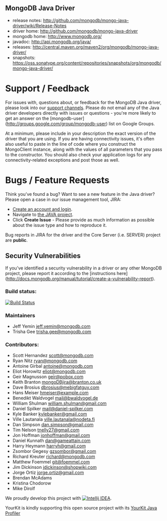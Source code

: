 ## MongoDB Java Driver ##
 * release notes: http://github.com/mongodb/mongo-java-driver/wiki/Release-Notes
 * driver home: http://github.com/mongodb/mongo-java-driver
 * mongodb home: http://www.mongodb.org/
 * javadoc: http://api.mongodb.org/java/
 * releases: http://central.maven.org/maven2/org/mongodb/mongo-java-driver/
 * snapshots: https://oss.sonatype.org/content/repositories/snapshots/org/mongodb/mongo-java-driver/

Support / Feedback
==================

For issues with, questions about, or feedback for the MongoDB Java driver, please look into
our [support channels](http://www.mongodb.org/about/support). Please
do not email any of the Java driver developers directly with issues or
questions - you're more likely to get an answer on the [mongodb-user]
(http://groups.google.com/group/mongodb-user) list on Google Groups.

At a minimum, please include in your description the exact version of the driver that you are using.  If you are having 
connectivity issues, it's often also useful to paste in the line of code where you construct the MongoClient instance,
along with the values of all parameters that you pass to the constructor. You should also check your application logs for
any connectivity-related exceptions and post those as well.

Bugs / Feature Requests
=======================

Think you’ve found a bug? Want to see a new feature in the Java driver? Please open a
case in our issue management tool, JIRA:

- [Create an account and login](https://jira.mongodb.org).
- Navigate to [the JAVA project](https://jira.mongodb.org/browse/JAVA).
- Click **Create Issue** - Please provide as much information as possible about the issue type and how to reproduce it.

Bug reports in JIRA for the driver and the Core Server (i.e. SERVER) project are **public**.

Security Vulnerabilities
------------------------

If you’ve identified a security vulnerability in a driver or any other
MongoDB project, please report it according to the [instructions here]
(http://docs.mongodb.org/manual/tutorial/create-a-vulnerability-report).

### Build status:
[![Build Status](https://jenkins.10gen.com/job/mongo-java-driver/badge/icon)](https://jenkins.10gen.com/job/mongo-java-driver/)

### Maintainers
* Jeff Yemin           jeff.yemin@mongodb.com
* Trisha Gee           trisha.gee@mongodb.com

### Contributors:
* Scott Hernandez      scott@mongodb.com
* Ryan Nitz            ryan@mongodb.com
* Antoine Girbal       antoine@mongodb.com
* Eliot Horowitz       eliot@mongodb.com
* Geir Magnusson       geir@pobox.com
* Keith Branton        mongoDBjira@branton.co.uk
* Dave Brosius         dbrosius@mebigfatguy.com
* Hans Meiser          hmeiser@example.com
* Benedikt Waldvogel   mail@bwaldvogel.de
* William Shulman      william.shulman@gmail.com
* Daniel Spilker       mail@daniel-spilker.com
* Kyle Banker          kylebanker@gmail.com
* Ville Lautanala      ville.lautanala@nodeta.fi
* Dan Simpson          dan.simpson@gmail.com
* Tim Nelson           tnelly27@gmail.com
* Jon Hoffman          jonhoffman@gmail.com
* Daniel Kunnath       dan@gameattain.com
* Harry Heymann        harryh@gmail.com
* Zsombor Gegesy       gzsombor@gmail.com
* Richard Kreuter      richard@mongodb.com
* Matthew Foemmel      git@foemmel.com
* Jim Dickinson        jdickinson@shopwiki.com
* Jorge Ortiz          jorge.ortiz@gmail.com
* Brendan McAdams
* Kristina Chodorow
* Mike Dirolf

We proudly develop this project with [![Intellij IDEA](http://www.jetbrains.com/img/logos/logo_intellij_idea.png)](http://www.jetbrains.com/idea/).

YourKit is kindly supporting this open source project with its [YourKit Java Profiler](http://www.yourkit.com/java/profiler/index.jsp)

